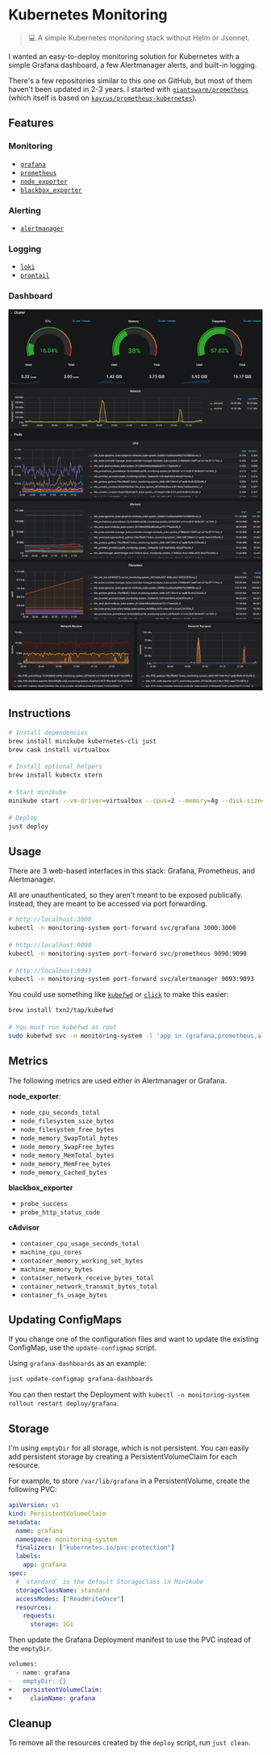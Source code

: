 # Kubernetes Monitoring

> :computer: A simple Kubernetes monitoring stack without Helm or Jsonnet.

I wanted an easy-to-deploy monitoring solution for Kubernetes with a simple Grafana dashboard, a few
Alertmanager alerts, and built-in logging.

There's a few repositories similar to this one on GitHub, but most of them haven't been updated in
2-3 years. I started with [`giantswarm/prometheus`](https://github.com/giantswarm/prometheus) (which
itself is based on [`kayrus/prometheus-kubernetes`](https://github.com/kayrus/prometheus-kubernetes)).

## Features

### Monitoring

  - [`grafana`](https://github.com/grafana/grafana)
  - [`prometheus`](https://github.com/prometheus/prometheus)
  - [`node_exporter`](https://github.com/prometheus/node_exporter)
  - [`blackbox_exporter`](https://github.com/prometheus/blackbox_exporter)
 
### Alerting

  - [`alertmanager`](https://github.com/prometheus/alertmanager)

### Logging

  - [`loki`](https://github.com/grafana/loki)
  - [`promtail`](https://github.com/grafana/loki/blob/v1.0.0/docs/clients/promtail/README.md)

### Dashboard

![screenshot](./screenshot.png)

## Instructions

```bash
# Install dependencies
brew install minikube kubernetes-cli just
brew cask install virtualbox

# Install optional helpers
brew install kubectx stern

# Start minikube
minikube start --vm-driver=virtualbox --cpus=2 --memory=4g --disk-size=10g

# Deploy
just deploy
```

## Usage

There are 3 web-based interfaces in this stack: Grafana, Prometheus, and Alertmanager.

All are unauthenticated, so they aren't meant to be exposed publically. Instead, they are meant to
be accessed via port forwarding.

```bash
# http://localhost:3000
kubectl -n monitoring-system port-forward svc/grafana 3000:3000

# http://localhost:9090
kubectl -n monitoring-system port-forward svc/prometheus 9090:9090

# http://localhost:9093
kubectl -n monitoring-system port-forward svc/alertmanager 9093:9093
```

You could use something like [`kubefwd`](https://github.com/txn2/kubefwd) or [`click`](https://github.com/databricks/click)
to make this easier:

```bash
brew install txn2/tap/kubefwd

# You must run kubefwd as root
sudo kubefwd svc -n monitoring-system -l 'app in (grafana,prometheus,alertmanager)'
```

## Metrics

The following metrics are used either in Alertmanager or Grafana.

**node_exporter**:
  - `node_cpu_seconds_total`
  - `node_filesystem_size_bytes`
  - `node_filesystem_free_bytes`
  - `node_memory_SwapTotal_bytes`
  - `node_memory_SwapFree_bytes`
  - `node_memory_MemTotal_bytes`
  - `node_memory_MemFree_bytes`
  - `node_memory_Cached_bytes`

**blackbox_exporter**
  - `probe_success`
  - `probe_http_status_code`

**cAdvisor**
  - `container_cpu_usage_seconds_total`
  - `machine_cpu_cores`
  - `container_memory_working_set_bytes`
  - `machine_memory_bytes`
  - `container_network_receive_bytes_total`
  - `container_network_transmit_bytes_total`
  - `container_fs_usage_bytes`

## Updating ConfigMaps

If you change one of the configuration files and want to update the existing ConfigMap, use the
`update-configmap` script.

Using `grafana-dashboards` as an example:

```bash
just update-configmap grafana-dashboards
```

You can then restart the Deployment with `kubectl -n monitoring-system rollout restart deploy/grafana`.

## Storage

I'm using `emptyDir` for all storage, which is not persistent. You can easily add persistent storage
by creating a PersistentVolumeClaim for each resource.

For example, to store `/var/lib/grafana` in a PersistentVolume, create the following PVC:

```yaml
apiVersion: v1
kind: PersistentVolumeClaim
metadata:
  name: grafana
  namespace: monitoring-system
  finalizers: ["kubernetes.io/pvc-protection"]
  labels:
    app: grafana
spec:
  # `standard` is the default StorageClass in Minikube
  storageClassName: standard
  accessModes: ["ReadWriteOnce"]
  resources:
    requests:
      storage: 1Gi
```

Then update the Grafana Deployment manifest to use the PVC instead of the `emptyDir`.

```diff
volumes:
  - name: grafana
-   emptyDir: {}
+   persistentVolumeClaim:
+     claimName: grafana
```

## Cleanup

To remove all the resources created by the `deploy` script, run `just clean`.
